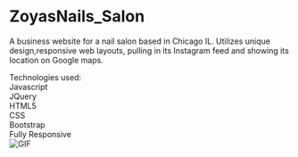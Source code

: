 # ZoyasNails_Salon

A business website for a nail salon based in Chicago IL. Utilizes unique design,responsive web layouts, pulling in its Instagram feed and showing its location on Google maps. 

Technologies used:
<br>
Javascript
<br>
JQuery
<br>
HTML5
<br>
CSS
<br>
Bootstrap
<br>
Fully Responsive
<br>
![GIF](/zn.gif)
